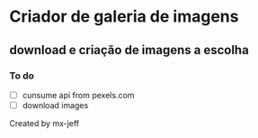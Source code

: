 # Criador de galeria de imagens

## download e criação de imagens a escolha

### To do

- [ ] cunsume api from pexels.com
- [ ] download images

Created by mx-jeff